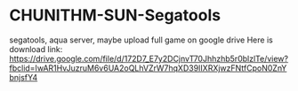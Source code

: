# CHUNITHM-SUN-Segatools
segatools, aqua server, maybe upload full game on google drive
Here is download link: https://drive.google.com/file/d/172D7_E7y2DCjnvT70Jhhzhb5r0blzlTe/view?fbclid=IwAR1HvJuzruM6v6UA2oQLhVZrW7hqXD39IIXRXjwzFNtfCpoN0ZnYbnjsfY4
